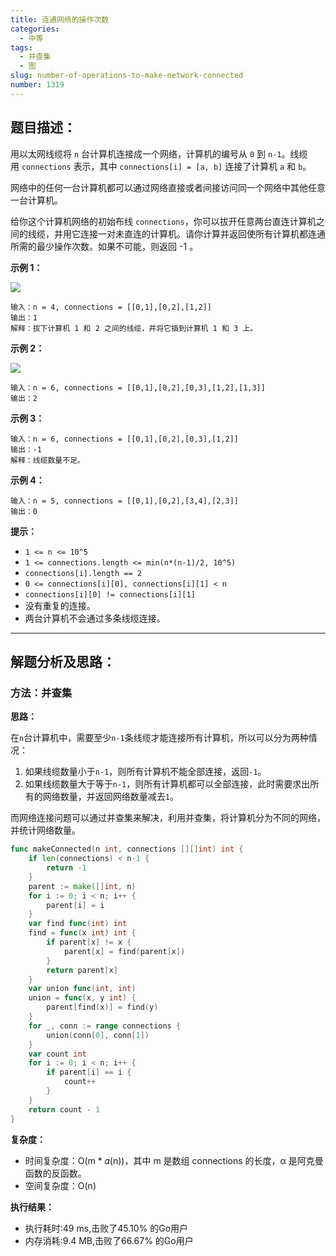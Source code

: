 ```yaml
---
title: 连通网络的操作次数
categories:
  - 中等
tags: 
  - 并查集
  - 图
slug: number-of-operations-to-make-network-connected
number: 1319
---
```


## 题目描述：

用以太网线缆将 `n` 台计算机连接成一个网络，计算机的编号从 `0` 到 `n-1`。线缆用 `connections` 表示，其中 `connections[i] = [a, b]` 连接了计算机 `a` 和 `b`。

网络中的任何一台计算机都可以通过网络直接或者间接访问同一个网络中其他任意一台计算机。

给你这个计算机网络的初始布线 `connections`，你可以拔开任意两台直连计算机之间的线缆，并用它连接一对未直连的计算机。请你计算并返回使所有计算机都连通所需的最少操作次数。如果不可能，则返回 -1 。

**示例 1：**

**![](/img/leetcode/1319连通网络的操作次数/sample_1_1677.png)**

```
输入：n = 4, connections = [[0,1],[0,2],[1,2]]
输出：1
解释：拔下计算机 1 和 2 之间的线缆，并将它插到计算机 1 和 3 上。

```

**示例 2：**

**![](/img/leetcode/1319连通网络的操作次数/sample_2_1677.png)**

```
输入：n = 6, connections = [[0,1],[0,2],[0,3],[1,2],[1,3]]
输出：2

```

**示例 3：**

```
输入：n = 6, connections = [[0,1],[0,2],[0,3],[1,2]]
输出：-1
解释：线缆数量不足。

```

**示例 4：**

```
输入：n = 5, connections = [[0,1],[0,2],[3,4],[2,3]]
输出：0

```

**提示：**

- `1 <= n <= 10^5`
- `1 <= connections.length <= min(n*(n-1)/2, 10^5)`
- `connections[i].length == 2`
- `0 <= connections[i][0], connections[i][1] < n`
- `connections[i][0] != connections[i][1]`
- 没有重复的连接。
- 两台计算机不会通过多条线缆连接。

---
## 解题分析及思路：

### 方法：并查集

**思路：**

在`n`台计算机中，需要至少`n-1`条线缆才能连接所有计算机，所以可以分为两种情况：
1. 如果线缆数量小于`n-1`，则所有计算机不能全部连接，返回`-1`。
2. 如果线缆数量大于等于`n-1`，则所有计算机都可以全部连接，此时需要求出所有的网络数量，并返回网络数量减去`1`。

而网络连接问题可以通过并查集来解决，利用并查集，将计算机分为不同的网络，并统计网络数量。

```go
func makeConnected(n int, connections [][]int) int {
	if len(connections) < n-1 {
		return -1
	}
	parent := make([]int, n)
	for i := 0; i < n; i++ {
		parent[i] = i
	}
	var find func(int) int
	find = func(x int) int {
		if parent[x] != x {
			parent[x] = find(parent[x])
		}
		return parent[x]
	}
	var union func(int, int)
	union = func(x, y int) {
		parent[find(x)] = find(y)
	}
	for _, conn := range connections {
		union(conn[0], conn[1])
	}
	var count int
	for i := 0; i < n; i++ {
		if parent[i] == i {
			count++
		}
	}
	return count - 1
}
```


**复杂度：**

- 时间复杂度：O(m * 𝛼(n))，其中 m 是数组 connections 的长度，α 是阿克曼函数的反函数。
- 空间复杂度：O(n)

**执行结果：**

- 执行耗时:49 ms,击败了45.10% 的Go用户
- 内存消耗:9.4 MB,击败了66.67% 的Go用户

